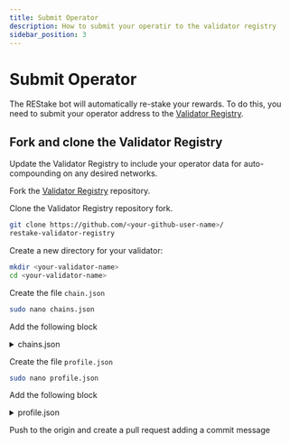 ```yaml
---
title: Submit Operator
description: How to submit your operatir to the validator registry
sidebar_position: 3
---
```


# Submit Operator

The REStake bot will automatically re-stake your rewards. To do this, you need to submit your operator address to the [Validator Registry](https://github.com/eco-stake/validator-registry).

## Fork and clone the Validator Registry

Update the Validator Registry to include your operator data for auto-compounding on any desired networks.

Fork the [Validator Registry](https://github.com/eco-stake/validator-registry) repository.

Clone the Validator Registry repository fork.

```bash
git clone https://github.com/<your-github-user-name>/
restake-validator-registry
```

Create a new directory for your validator:

```bash
mkdir <your-validator-name>
cd <your-validator-name>
```

Create the file `chain.json`

```bash
sudo nano chains.json
```

Add the following block

<details>
<summary>chains.json</summary>
<p>

```bash
{
  "$schema": "../chains.schema.json",
  "name": "<your_validator_name>",
  "chains": [
    {
      "name": "sentinel",
      "address": "<your_validator_sentvaloper_address>",
      "restake": {
        "address": "<your_restake_operator_address>",
        "run_time": "every 1 hour",
        "minimum_reward": 1000000
      }
    }
  ]
}
```

</p>
</details>

Create the file `profile.json`

```bash
sudo nano profile.json
```

Add the following block

<details>
<summary>profile.json</summary>
<p>

```bash
{
  "$schema": "../profile.schema.json",
  "name": "<your_validator_name>",
  "identity": "<your_16_digit_keybase_identity>"
}
```

</p>
</details>

Push to the origin and create a pull request adding a commit message